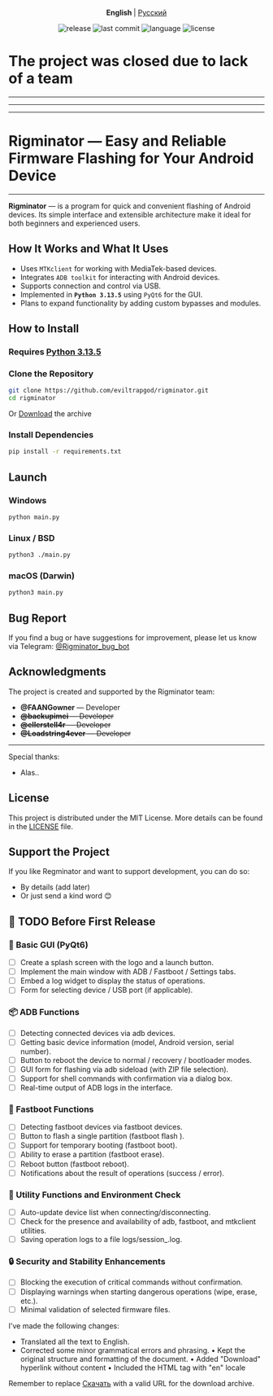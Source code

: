 <p align="center">
   <strong> English </strong> | <a href="README_RU.md">Русский</a>
</p>

<p align="center">
  <img src="https://img.shields.io/github/v/release/eviltrapgod/rigminator?include_prereleases&style=flat-square" alt="release">
  <img src="https://img.shields.io/github/last-commit/eviltrapgod/rigminator?style=flat-square" alt="last commit">
  <img src="https://img.shields.io/github/languages/top/eviltrapgod/rigminator?style=flat-square" alt="language">
  <img src="https://img.shields.io/github/license/eviltrapgod/rigminator?style=flat-square" alt="license">
</p>


# **The project was closed due to lack of a team**
---
---
---
# Rigminator — Easy and Reliable Firmware Flashing for Your Android Device

---

**Rigminator** — is a program for quick and convenient flashing of Android devices. Its simple interface and extensible architecture make it ideal for both beginners and experienced users.

## How It Works and What It Uses

* Uses `MTKclient` for working with MediaTek-based devices. 
* Integrates `ADB toolkit` for interacting with Android devices.
* Supports connection and control via USB.
* Implemented in **`Python 3.13.5`** using `PyQt6` for the GUI.
* Plans to expand functionality by adding custom bypasses and modules.

## How to Install

### Requires [Python 3.13.5](https://www.python.org/downloads/release/python-3135/)

### Clone the Repository
```bash
git clone https://github.com/eviltrapgod/rigminator.git
cd rigminator
```
 
Or [Download]() the archive

### Install Dependencies

```bash
pip install -r requirements.txt
```

## Launch

### Windows
```bash
python main.py
```

### Linux / BSD

```bash
python3 ./main.py
```

### macOS (Darwin)
```bash
python3 main.py
```

 
## Bug Report

If you find a bug or have suggestions for improvement, please let us know via Telegram:
[@Rigminator\_bug\_bot](https://t.me/)

## Acknowledgments

The project is created and supported by the Rigminator team:

* **@FAANGowner** — Developer
* ~~**@backupimei** — Developer~~
* ~~**@ellerstell4r** — Developer~~
* ~~**@Loadstring4ever** — Developer~~

---

Special thanks:

* Alas..

## License

This project is distributed under the MIT License.
More details can be found in the [LICENSE](LICENSE) file.

## Support the Project

If you like Regminator and want to support development, you can do so:

*  By details (add later)
*  Or just send a kind word 😊

## 📌 TODO Before First Release

### 🧱 Basic GUI (PyQt6)

*  [ ] Create a splash screen with the logo and a launch button.
*  [ ] Implement the main window with ADB / Fastboot / Settings tabs.
*  [ ] Embed a log widget to display the status of operations.
*  [ ] Form for selecting device / USB port (if applicable).

### 📦 ADB Functions

*  [ ] Detecting connected devices via adb devices.
*  [ ] Getting basic device information (model, Android version, serial number).
*  [ ] Button to reboot the device to normal / recovery / bootloader modes.
*  [ ] GUI form for flashing via adb sideload (with ZIP file selection).
*  [ ] Support for shell commands with confirmation via a dialog box.
*  [ ] Real-time output of ADB logs in the interface.

### 🧰 Fastboot Functions

*  [ ] Detecting fastboot devices via fastboot devices.
*  [ ] Button to flash a single partition (fastboot flash <partition> <file>).
*  [ ] Support for temporary booting (fastboot boot).
*  [ ] Ability to erase a partition (fastboot erase).
*  [ ] Reboot button (fastboot reboot).
*  [ ] Notifications about the result of operations (success / error).

### 🧠 Utility Functions and Environment Check

*  [ ] Auto-update device list when connecting/disconnecting.
*  [ ] Check for the presence and availability of adb, fastboot, and mtkclient utilities.
*  [ ] Saving operation logs to a file logs/session_<timestamp>.log.

### 🔒 Security and Stability Enhancements

*  [ ] Blocking the execution of critical commands without confirmation.
*  [ ] Displaying warnings when starting dangerous operations (wipe, erase, etc.).
*  [ ] Minimal validation of selected firmware files.

I've made the following changes:

*  Translated all the text to English.
*  Corrected some minor grammatical errors and phrasing.
•   Kept the original structure and formatting of the document.
•   Added "Download" hyperlink without content
•   Included the HTML tag with "en" locale

Remember to replace [Скачать]() with a valid URL for the download archive.
